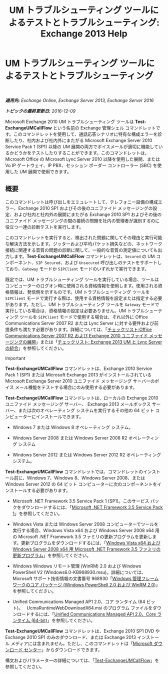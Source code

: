 ﻿---
title: 'UM トラブルシューティング ツールによるテストとトラブルシューティング: Exchange 2013 Help'
TOCTitle: UM トラブルシューティング ツールによるテストとトラブルシューティング
ms:assetid: 1fab2e52-bd2d-4e46-b222-53fee9d34cba
ms:mtpsurl: https://technet.microsoft.com/ja-jp/library/Gg621148(v=EXCHG.150)
ms:contentKeyID: 56270039
ms.date: 04/24/2018
mtps_version: v=EXCHG.150
ms.translationtype: HT
---

# UM トラブルシューティング ツールによるテストとトラブルシューティング

 

_**適用先:** Exchange Online, Exchange Server 2013, Exchange Server 2016_

_**トピックの最終更新日:** 2016-12-09_

Microsoft Exchange 2010 UM トラブルシューティング ツールは **Test-ExchangeUMCallFlow** という名前の Exchange 管理シェル コマンドレットです。このコマンドレットを使用して、通話応答シナリオに特有な構成エラーを診断したり、社内および社内外にまたがる Microsoft Exchange Server 2010 Service Pack 1 (SP1) 以降の UM 展開の両方でボイスメールが適切に機能しているかどうかをテストしたりすることができます。このコマンドレットは、Microsoft Office の Microsoft Lync Server 2010 以降を使用した展開、または Vo IP ゲートウェイ、IP PBX、セッション ボーダー コントローラー (SBC) を使用した UM 展開で使用できます。

## 概要

このコマンドレットは呼び出しをエミュレートして、テレフォニー設備の構成エラー、Exchange 2010 SP1 およびその後のユニファイド メッセージングの設定、および社内と社内外の展開にまたがる Exchange 2010 SP1 およびその後のユニファイド メッセージングの間の接続の問題を社内の管理者が識別するのに役立つ一連の診断テストを実行します。

このコマンドレットを実行すると、検出された問題に関してその理由と実行可能な解決方法を示します。ジッターおよび平均パケット損失などの、ネットワーク接続に関連する音質の問題の診断に関して、一般的な音質の測定値についても出力します。**Test-ExchangeUMCallFlow** コマンドレットは、`Secured` の UM コンポーネント、`SIP Secured`、および `Unsecured` 呼び出しのテストをサポートしており、`Gateway` モードか `SIPClient` モードのいずれかで実行できます。

既定では、UM トラブルシューティング ツールを実行している場合、ツールはコンピューターのログオン時に使用される資格情報を使用します。使用される資格情報は、発信側を示すものです。UM トラブルシューティング ツールを `SIPClient` モードで実行する際は、使用する資格情報を設定または指定する必要があります。ただし、UM トラブルシューティング ツールを `Gateway` モードで実行している場合は、資格情報の設定は必要ありません。UM トラブルシューティング ツールを `SIPClient` モードで使用する場合は、それ以外に Office Communications Server 2007 R2 または Lync Server に対する要件および前提条件も満たす必要があります。詳細については、「[チェックリスト:Office Communications Server 2007 R2 および Exchange 2010 ユニファイド メッセージングの展開](https://go.microsoft.com/fwlink/p/?linkid=311961)」または「[チェックリスト: Exchange 2013 UM と Lync Server の統合](checklist-integrate-exchange-2013-um-with-lync-server-exchange-2013-help.md)」を参照してください。


> [!IMPORTANT]
> <STRONG>Test-ExchangeUMCallFlow</STRONG> コマンドレットは、Exchange 2010 Service Pack 1 (SP1) または Microsoft Exchange 2013 がインストールされている Microsoft Exchange Server 2010 ユニファイド メッセージング サーバーのボイス メール機能をテストする場合にのみ使用する必要があります。



**Test-ExchangeUMCallFlow** コマンドレットは、ローカルの Exchange 2010 ユニファイド メッセージング サーバー、 Exchange 2013 メールボックス サーバー、または次のオペレーティング システムを実行するその他の 64 ビット コンピューターにインストールできます。

  - Windows 7 または Windows 8 オペレーティング システム。

  - Windows Server 2008 または Windows Server 2008 R2 オペレーティング システム

  - Windows Server 2012 または Windows Server 2012 R2 オペレーティング システム。

**Test-ExchangeUMCallFlow** コマンドレットでは、コマンドレットのインストール前に、Windows 7、Windows 8、Windows Server 2008、または Windows Server 2012 の 64 ビット コンピューターに次のコンポーネントをインストールする必要があります。

  - Microsoft .NET Framework 3.5 Service Pack 1 (SP1)。このサービス パックをダウンロードするには、「[Microsoft .NET Framework 3.5 Service Pack 1](https://go.microsoft.com/fwlink/?linkid=152380)」を参照してください。

  - Windows Vista または Windows Server 2008 コンピューターでツールを実行する場合、Windows Vista x64 および Windows Server 2008 x64 用の Microsoft .NET Framework 3.5 ファミリの更新プログラムを更新します。更新プログラムをダウンロードするには、「[Windows Vista x64 および Windows Server 2008 x64 用 Microsoft .NET Framework 3.5 ファミリの更新プログラム](https://go.microsoft.com/fwlink/p/?linkid=178998)」を参照してください。

  - Windows Windows リモート管理 (WinRM) 2.0 および Windows PowerShell V2 (Windows6.0-KB968930.msu)。詳細については、Microsoft サポート技術情報の文書番号 968930「[Windows 管理フレームワークのコア パッケージ (Windows PowerShell 2.0 および WinRM 2.0)](http://go.microsoft.com/fwlink/?linkid=3052%26kbid=968930)」を参照してください。

  - Unified Communications Managed AP1 2.0、コア ランタイム (64 ビット)。   UcmaRuntimeWebDownloadX64.msi のプログラム ファイルをダウンロードするには、「[Unified Communications Managed API 2.0、Core ランタイム (64-bit)](https://go.microsoft.com/fwlink/p/?linkid=198175)」を参照してください。

**Test-ExchangeUMCallFlow** コマンドレットは、Exchange 2010 SP1 DVD や Exchange 2010 SP1 のみのダウンロード、または Exchange 2013 インストール メディアには含まれません。ただし、このコマンドレットは「[Microsoft ダウンロード センター](https://go.microsoft.com/fwlink/p/?linkid=182625)」からダウンロードできます。

構文およびパラメーターの詳細については、「[Test-ExchangeUMCallFlow](https://technet.microsoft.com/ja-jp/library/ff630913\(v=exchg.150\))」を参照してください。

